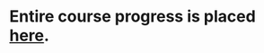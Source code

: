 # Entire course progress is placed [here](https://github.com/98Miquelle11/my-certificates/tree/main/CCST%20(Cisco%20Certified%20Support%20%20Technicians)/Junior%20Cybersecurity%20Analyst%20Career%20Path).
